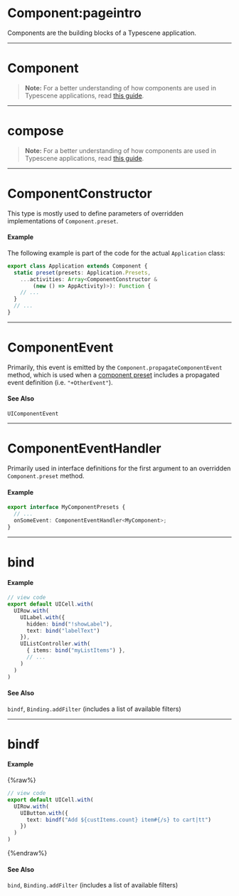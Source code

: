 # Component:pageintro
Components are the building blocks of a Typescene application.

---
# Component
> **Note:** For a better understanding of how components are used in Typescene applications, read [this guide](/docs/guides/concepts/components).

---
# compose
> **Note:** For a better understanding of how components are used in Typescene applications, read [this guide](/docs/guides/concepts/components).

---
# ComponentConstructor
This type is mostly used to define parameters of overridden implementations of `Component.preset`.
#### Example
The following example is part of the code for the actual `Application` class:
```typescript
export class Application extends Component {
  static preset(presets: Application.Presets,
    ...activities: Array<ComponentConstructor &
        (new () => AppActivity)>): Function {
    // ...
  }
  // ...
}
```

---
# ComponentEvent
Primarily, this event is emitted by the `Component.propagateComponentEvent` method, which is used when a [component preset](/docs/guides/concepts/components#presets) includes a propagated event definition (i.e. `"+OtherEvent"`).
#### See Also
`UIComponentEvent`

---
# ComponentEventHandler
Primarily used in interface definitions for the first argument to an overridden `Component.preset` method.
#### Example
```typescript
export interface MyComponentPresets {
  // ...
  onSomeEvent: ComponentEventHandler<MyComponent>;
}
```

---
# bind
#### Example
```typescript
// view code
export default UICell.with(
  UIRow.with(
    UILabel.with({
      hidden: bind("!showLabel"),
      text: bind("labelText")
    }),
    UIListController.with(
      { items: bind("myListItems") },
      // ...
    )
  )
)
```

#### See Also
`bindf`, `Binding.addFilter` (includes a list of available filters)

---
# bindf
#### Example
{%raw%}
```typescript
// view code
export default UICell.with(
  UIRow.with(
    UIButton.with({
      text: bindf("Add ${custItems.count} item#{/s} to cart|tt")
    })
  )
)
```
{%endraw%}

#### See Also
`bind`, `Binding.addFilter` (includes a list of available filters)
